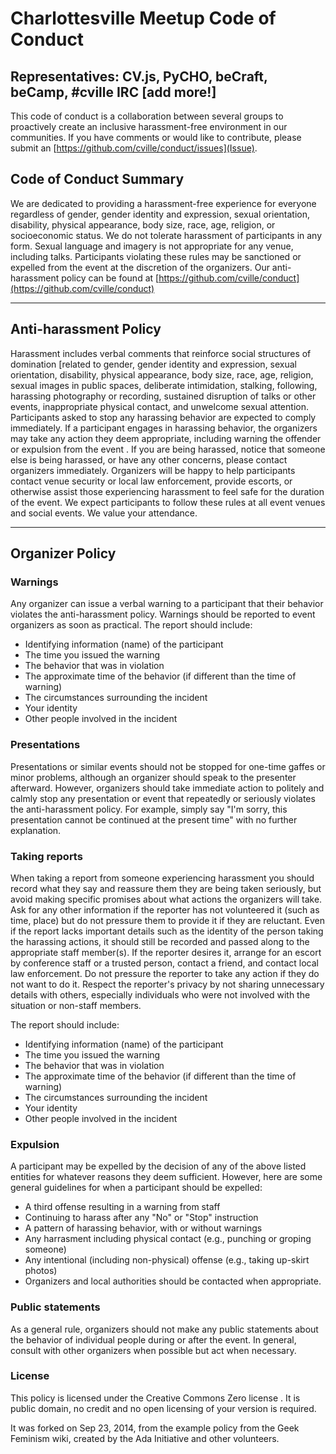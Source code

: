 # Charlottesville Meetup Code of Conduct
## Representatives: CV.js, PyCHO, beCraft, beCamp, #cville IRC [add more!]

This code of conduct is a collaboration between several groups to proactively create an inclusive harassment-free environment in our communities. If you have comments or would like to contribute, please submit an [https://github.com/cville/conduct/issues](Issue).

## Code of Conduct Summary
We are dedicated to providing a harassment-free experience for everyone regardless of gender, gender identity and expression, sexual orientation, disability, physical appearance, body size, race, age, religion, or socioeconomic status. We do not tolerate harassment of participants in any form. Sexual language and imagery is not appropriate for any venue, including talks. Participants violating these rules may be sanctioned or expelled from the event at the discretion of the organizers. Our anti-harassment policy can be found at [https://github.com/cville/conduct](https://github.com/cville/conduct)

---

## Anti-harassment Policy

Harassment includes verbal comments that reinforce social structures of domination [related to gender, gender identity and expression, sexual orientation, disability, physical appearance, body size, race, age, religion, sexual images in public spaces, deliberate intimidation, stalking, following, harassing photography or recording, sustained disruption of talks or other events, inappropriate physical contact, and unwelcome sexual attention. Participants asked to stop any harassing behavior are expected to comply immediately.
If a participant engages in harassing behavior, the organizers may take any action they deem appropriate, including warning the offender or expulsion from the event . If you are being harassed, notice that someone else is being harassed, or have any other concerns, please contact organizers immediately.
Organizers will be happy to help participants contact venue security or local law enforcement, provide escorts, or otherwise assist those experiencing harassment to feel safe for the duration of the event. We expect participants to follow these rules at all event venues and social events. We value your attendance.

---

## Organizer Policy

### Warnings
Any organizer can issue a verbal warning to a participant that their behavior violates the anti-harassment policy. Warnings should be reported to event organizers as soon as practical. The report should include:
* Identifying information (name) of the participant
* The time you issued the warning
* The behavior that was in violation
* The approximate time of the behavior (if different than the time of warning)
* The circumstances surrounding the incident
* Your identity
* Other people involved in the incident

### Presentations
Presentations or similar events should not be stopped for one-time gaffes or minor problems, although an organizer should speak to the presenter afterward. However, organizers should take immediate action to politely and calmly stop any presentation or event that repeatedly or seriously violates the anti-harassment policy. For example, simply say "I'm sorry, this presentation cannot be continued at the present time" with no further explanation.

### Taking reports
When taking a report from someone experiencing harassment you should record what they say and reassure them they are being taken seriously, but avoid making specific promises about what actions the organizers will take. Ask for any other information if the reporter has not volunteered it (such as time, place) but do not pressure them to provide it if they are reluctant. Even if the report lacks important details such as the identity of the person taking the harassing actions, it should still be recorded and passed along to the appropriate staff member(s). If the reporter desires it, arrange for an escort by conference staff or a trusted person, contact a friend, and contact local law enforcement. Do not pressure the reporter to take any action if they do not want to do it. Respect the reporter's privacy by not sharing unnecessary details with others, especially individuals who were not involved with the situation or non-staff members.

The report should include:
* Identifying information (name) of the participant
* The time you issued the warning
* The behavior that was in violation
* The approximate time of the behavior (if different than the time of warning)
* The circumstances surrounding the incident
* Your identity
* Other people involved in the incident

### Expulsion
A participant may be expelled by the decision of any of the above listed entities for whatever reasons they deem sufficient. However, here are some general guidelines for when a participant should be expelled:
* A third offense resulting in a warning from staff
* Continuing to harass after any "No" or "Stop" instruction
* A pattern of harassing behavior, with or without warnings
* Any harrasment including physical contact (e.g., punching or groping someone)
* Any intentional (including non-physical) offense (e.g., taking up-skirt photos)
* Organizers and local authorities should be contacted when appropriate.

### Public statements
As a general rule, organizers should not make any public statements about the behavior of individual people during or after the event.
In general, consult with other organizers when possible but act when necessary.

### License

This policy is licensed under the Creative Commons Zero license . It is public domain, no credit and no open licensing of your version is required.

It was forked on Sep 23, 2014, from the example policy from the Geek Feminism wiki, created by the Ada Initiative and other volunteers.
